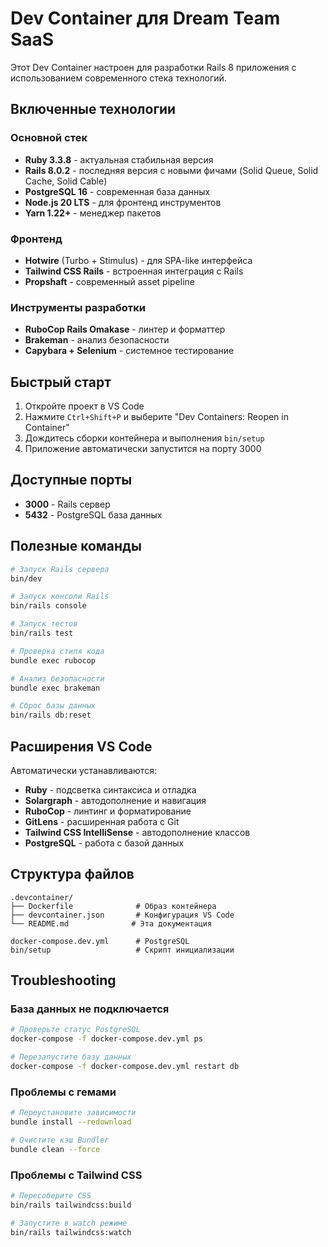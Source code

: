 # Dev Container для Dream Team SaaS

Этот Dev Container настроен для разработки Rails 8 приложения с использованием современного стека технологий.

## Включенные технологии

### Основной стек
- **Ruby 3.3.8** - актуальная стабильная версия
- **Rails 8.0.2** - последняя версия с новыми фичами (Solid Queue, Solid Cache, Solid Cable)
- **PostgreSQL 16** - современная база данных
- **Node.js 20 LTS** - для фронтенд инструментов
- **Yarn 1.22+** - менеджер пакетов

### Фронтенд
- **Hotwire** (Turbo + Stimulus) - для SPA-like интерфейса
- **Tailwind CSS Rails** - встроенная интеграция с Rails
- **Propshaft** - современный asset pipeline

### Инструменты разработки
- **RuboCop Rails Omakase** - линтер и форматтер
- **Brakeman** - анализ безопасности
- **Capybara + Selenium** - системное тестирование

## Быстрый старт

1. Откройте проект в VS Code
2. Нажмите `Ctrl+Shift+P` и выберите "Dev Containers: Reopen in Container"
3. Дождитесь сборки контейнера и выполнения `bin/setup`
4. Приложение автоматически запустится на порту 3000

## Доступные порты

- **3000** - Rails сервер
- **5432** - PostgreSQL база данных

## Полезные команды

```bash
# Запуск Rails сервера
bin/dev

# Запуск консоли Rails
bin/rails console

# Запуск тестов
bin/rails test

# Проверка стиля кода
bundle exec rubocop

# Анализ безопасности
bundle exec brakeman

# Сброс базы данных
bin/rails db:reset
```

## Расширения VS Code

Автоматически устанавливаются:
- **Ruby** - подсветка синтаксиса и отладка
- **Solargraph** - автодополнение и навигация
- **RuboCop** - линтинг и форматирование
- **GitLens** - расширенная работа с Git
- **Tailwind CSS IntelliSense** - автодополнение классов
- **PostgreSQL** - работа с базой данных

## Структура файлов

```
.devcontainer/
├── Dockerfile              # Образ контейнера
├── devcontainer.json       # Конфигурация VS Code
└── README.md              # Эта документация

docker-compose.dev.yml      # PostgreSQL
bin/setup                   # Скрипт инициализации
```

## Troubleshooting

### База данных не подключается
```bash
# Проверьте статус PostgreSQL
docker-compose -f docker-compose.dev.yml ps

# Перезапустите базу данных
docker-compose -f docker-compose.dev.yml restart db
```

### Проблемы с гемами
```bash
# Переустановите зависимости
bundle install --redownload

# Очистите кэш Bundler
bundle clean --force
```

### Проблемы с Tailwind CSS
```bash
# Пересоберите CSS
bin/rails tailwindcss:build

# Запустите в watch режиме
bin/rails tailwindcss:watch
```
